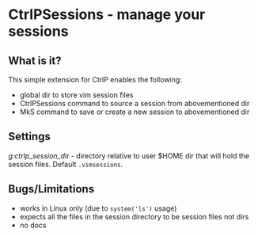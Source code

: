 CtrlPSessions - manage your sessions
====================================

What is it?
-----------

This simple extension for CtrlP enables the following:
* global dir to store vim session files
* CtrlPSessions command to source a session from abovementioned dir
* MkS command to save or create a new session to abovementioned dir

Settings
--------

*g:ctrlp_session_dir* - directory relative to user $HOME dir that will hold the session files. Default `.vimsessions`.

Bugs/Limitations
----------------

* works in Linux only (due to `system('ls')` usage)
* expects all the files in the session directory to be session files not dirs
* no docs
